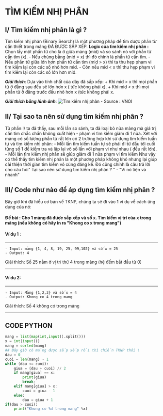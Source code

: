 # TÌM KIẾM NHỊ PHÂN #

## I/ Tìm kiếm nhị phân là gì ?  ##
Tìm kiếm nhị phân (Binary Search) là một phương pháp để tìm được phần từ cần thiết trong mảng ĐÃ ĐƯỢC SẮP XẾP.
**Logic của tìm kiếm nhị phân :**
    Chọn lấy một phần tử cho là ở giữa mảng (mid) và so sánh nó với phần tử cần tìm (x).
    - Nếu chúng bằng (mid = x) thì đó chính là phần tử cần tìm.
    - Nếu phần tử giữa lớn hơn phần tử cần tìm (mid > x) thì ta thu hẹp phạm vi tìm kiếm lại còn các số nhỏ hơn mid.
    - Còn nếu mid < x thì thu hẹp phạm vi tìm kiếm lại còn các số lớn hơn mid.
    
_**Giải thích**_:
Dựa vào tính chất của dãy đã sắp xếp:
    + Khi mid > x thì mọi phần tử ở đằng sau đều sẽ lớn hơn x ( tức không phải x).
    + Khi mid < x thì mọi phần tử ở đằng trước đều nhỏ hơn x (tức không phải x.

**_Giải thích bằng hình ảnh_**:
![Tìm kiếm nhị phân - Source : VNOI ](https://vnoi.info/wiki/uploads/binary_search_first_example.png)



    
## II/ Tại sao ta nên sử dụng tìm kiếm nhị phân ?
Từ phần I/ ta đã thấy, sau mỗi lần so sánh, ta đã loại bỏ nửa mảng mà giá trị cần tìm chắc chắn không xuất hiện - phạm vi tìm kiếm giảm đi 1 nửa.
Xét với mảng có số lượng phần tử rất lớn có 2 trường hợp khi sử dụng tìm kiếm tuần tự và tìm kiếm nhị phân:
    - Mỗi lần tìm kiếm tuần tự sẽ phải đi từ đầu tới cuối từng số 1 để kiểm tra và lặp lại vô số lần với phạm vi như nhau ( đều rất lớn).
    - Mỗi lần tìm kiếm nhị phân sẽ giúp giảm đi 1 nửa phạm vi tìm kiếm
Như vậy có thể thấy tìm kiếm nhị phân là một phương pháp không khó nhưng lại giúp cải thiện thời gian tìm kiếm vô cùng đáng kể. Đó cũng chính là câu trả lời cho câu hỏi" Tại sao nên sử dụng tìm kiếm nhị phân ? " - "Vì nó tiện và nhanh"

## III/ Code như nào để áp dụng tìm kiếm nhị phân ?

Bây giờ khi đã hiểu cơ bản về TKNP, chúng ta sẽ đi vào 1 ví dụ về cách ứng dụng của nó:

#### Đề bài : Cho 1 mảng đã được sắp xếp và số x. Tìm kiếm vị trí của x trong mảng (nếu không có hãy in ra "Khong co x trong mang") ####
#### Ví dụ 1 :
**** 
    - Input: mảng {1, 4, 8, 19, 25, 99,102} và số x = 25
    - Output: 4
Giải thích: 
    Số 25 nằm ở vị trí thứ 4 trong mảng (hệ đếm bắt đầu từ 0)
****
#### Ví dụ 2:
****
    - Input: Mảng {1,2,3} và số x = 4
    - Output: Khong co 4 trong mang
Giải thích: 
    Số 4 không có trong mảng 
    
****
## CODE PYTHON
```python
mang = list(map(int,input().split()))
x = int(input())
mang = sorted(mang)    
## Bây giờ có mảng được sắp xếp rồi thì chiến TKNP thôi !
dau = 0
cuoi = len(mang) - 1
while (dau <= cuoi):
    giua = (dau + cuoi) // 2
    if mang[giua] == x:
        print(giua)
        break;
    elif mang[giua] > x:
        cuoi = giua - 1
    else:
        dau = giua + 1
if(dau > cuoi):
    print("Khong co %d trong mang" %x)
```
    

```

```
